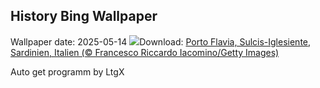 ## History Bing Wallpaper
Wallpaper date: 2025-05-14
![](https://www.bing.com/th?id=OHR.SardiniaFlavia_DE-DE3762608321_UHD.jpg&w=1000)Download: [Porto Flavia, Sulcis-Iglesiente, Sardinien, Italien (© Francesco Riccardo Iacomino/Getty Images)](https://www.bing.com/th?id=OHR.SardiniaFlavia_DE-DE3762608321_UHD.jpg)

Auto get programm by LtgX
